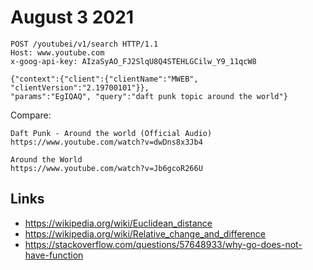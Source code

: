 # August 3 2021

~~~
POST /youtubei/v1/search HTTP/1.1
Host: www.youtube.com
x-goog-api-key: AIzaSyAO_FJ2SlqU8Q4STEHLGCilw_Y9_11qcW8

{"context":{"client":{"clientName":"MWEB", "clientVersion":"2.19700101"}},
"params":"EgIQAQ", "query":"daft punk topic around the world"}
~~~

Compare:

~~~
Daft Punk - Around the world (Official Audio)
https://www.youtube.com/watch?v=dwDns8x3Jb4

Around the World
https://www.youtube.com/watch?v=Jb6gcoR266U
~~~

## Links

- <https://wikipedia.org/wiki/Euclidean_distance>
- <https://wikipedia.org/wiki/Relative_change_and_difference>
- https://stackoverflow.com/questions/57648933/why-go-does-not-have-function
